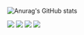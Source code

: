 ![Anurag's GitHub stats](https://github-readme-stats.vercel.app/api?username=jaegwans&show_icons=true&theme=default)

<img src="https://img.shields.io/badge/ReactNative-9cf?style=flat-square&logo=react&logoColor=white"/> <img src="https://img.shields.io/badge/javascript-yellow?style=flat-square&logo=javascript&logoColor=white"/> <img src="https://img.shields.io/badge/flash?style=flat-square&logo=flash-cs3&logoColor=white"/> <img src="https://img.shields.io/badge/node.js-green?style=flat-square&logo=node.js&logoColor=white"/>
